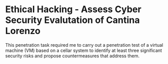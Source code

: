 # Ethical Hacking - Assess Cyber Security Evalutation of Cantina Lorenzo
This penetration task required me to carry out a penetration test of a virtual machine (VM) based on a cellar system to identify at least three significant security risks and propose countermeasures that address them.
